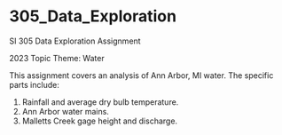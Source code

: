 # 305_Data_Exploration
SI 305 Data Exploration Assignment

2023 Topic Theme: Water

This assignment covers an analysis of Ann Arbor, MI water. The specific parts include:
1. Rainfall and average dry bulb temperature.
2. Ann Arbor water mains.
3. Malletts Creek gage height and discharge.
